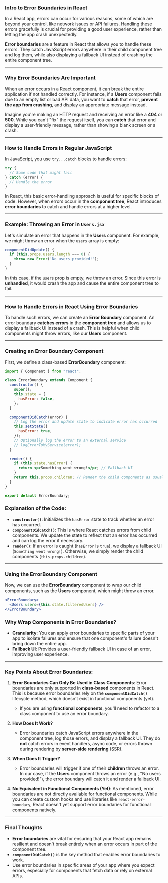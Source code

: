 ### **Intro to Error Boundaries in React**

In a React app, errors can occur for various reasons, some of which are beyond your control, like network issues or API failures. Handling these errors gracefully is crucial for providing a good user experience, rather than letting the app crash unexpectedly.

**Error boundaries** are a feature in React that allows you to handle these errors. They catch JavaScript errors anywhere in their child component tree and log them, while also displaying a fallback UI instead of crashing the entire component tree.

---

### **Why Error Boundaries Are Important**

When an error occurs in a React component, it can break the entire application if not handled correctly. For instance, if a **Users** component fails due to an empty list or bad API data, you want to **catch** that error, **prevent the app from crashing**, and display an appropriate message instead.

Imagine you're making an HTTP request and receiving an error like a **404** or **500**. While you can't "fix" the request itself, you can **catch** that error and display a user-friendly message, rather than showing a blank screen or a crash.

---

### **How to Handle Errors in Regular JavaScript**

In JavaScript, you use `try...catch` blocks to handle errors:

```javascript
try {
  // Some code that might fail
} catch (error) {
  // Handle the error
}
```

In React, this basic error-handling approach is useful for specific blocks of code. However, when errors occur in the **component tree**, React introduces **error boundaries** to catch and handle errors at a higher level.

---

### **Example: Throwing an Error in `Users.jsx`**

Let's simulate an error that happens in the **Users** component. For example, we might throw an error when the `users` array is empty:

```jsx
componentDidUpdate() {
  if (this.props.users.length === 0) {
    throw new Error('No users provided!');
  }
}
```

In this case, if the `users` prop is empty, we throw an error. Since this error is **unhandled**, it would crash the app and cause the entire component tree to fail.

---

### **How to Handle Errors in React Using Error Boundaries**

To handle such errors, we can create an **Error Boundary** component. An error boundary **catches errors** in the **component tree** and allows us to display a fallback UI instead of a crash. This is helpful when child components might throw errors, like our **Users** component.

---

### **Creating an Error Boundary Component**

First, we define a class-based **ErrorBoundary** component:

```jsx
import { Component } from "react";

class ErrorBoundary extends Component {
  constructor() {
    super();
    this.state = {
      hasError: false,
    };
  }

  componentDidCatch(error) {
    // Log the error and update state to indicate error has occurred
    this.setState({
      hasError: true,
    });
    // Optionally log the error to an external service
    // logErrorToMyService(error);
  }

  render() {
    if (this.state.hasError) {
      return <p>Something went wrong!</p>; // Fallback UI
    }
    return this.props.children; // Render the child components as usual
  }
}

export default ErrorBoundary;
```

### **Explanation of the Code:**
- **`constructor()`**: Initializes the `hasError` state to track whether an error has occurred.
- **`componentDidCatch()`**: This is where React catches errors from child components. We update the state to reflect that an error has occurred and can log the error if necessary.
- **`render()`**: If an error is caught (`hasError` is `true`), we display a fallback UI (`Something went wrong!`). Otherwise, we simply render the child components (`this.props.children`).

---

### **Using the ErrorBoundary Component**

Now, we can use the **ErrorBoundary** component to wrap our child components, such as the **Users** component, which might throw an error.

```jsx
<ErrorBoundary>
  <Users users={this.state.filteredUsers} />
</ErrorBoundary>
```

### **Why Wrap Components in Error Boundaries?**
- **Granularity**: You can apply error boundaries to specific parts of your app to isolate failures and ensure that one component's failure doesn't bring down the entire app.
- **Fallback UI**: Provides a user-friendly fallback UI in case of an error, improving user experience.

---

### **Key Points About Error Boundaries:**

1. **Error Boundaries Can Only Be Used in Class Components**: Error boundaries are only supported in **class-based** components in React. This is because error boundaries rely on the **`componentDidCatch()`** lifecycle method, which doesn't exist in functional components (yet).  
   - If you are using **functional components**, you'll need to refactor to a class component to use an error boundary.
   
2. **How Does It Work?**  
   - Error boundaries catch JavaScript errors anywhere in the component tree, log those errors, and display a fallback UI. They do **not** catch errors in event handlers, async code, or errors thrown during rendering by **server-side rendering** (SSR).

3. **When Does It Trigger?**  
   - Error boundaries will trigger if one of their **children** throws an error. In our case, if the **Users** component throws an error (e.g., "No users provided!"), the error boundary will catch it and render a fallback UI.

4. **No Equivalent in Functional Components (Yet)**: As mentioned, error boundaries are not directly available for functional components. While you can create custom hooks and use libraries like `react-error-boundary`, React doesn't yet support error boundaries for functional components natively.

---

### **Final Thoughts**
- **Error boundaries** are vital for ensuring that your React app remains resilient and doesn't break entirely when an error occurs in part of the component tree.
- **`componentDidCatch()`** is the key method that enables error boundaries to work.
- Use error boundaries in specific areas of your app where you expect errors, especially for components that fetch data or rely on external APIs.
